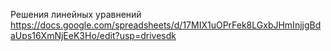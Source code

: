 Решения линейных уравнений
https://docs.google.com/spreadsheets/d/17MIX1uOPrFek8LGxbJHmInjjgBdaUps16XmNjEeK3Ho/edit?usp=drivesdk
